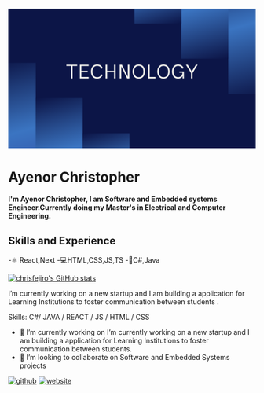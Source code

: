 ![I am Software and Embedded systems Engineer.Currently doing my Master's in Electrical and Computer Engineering](https://github.com/chrisfejiro/chrisfejiro/blob/main/Basic%20Simple%20Presentation%20in%20Black%20Blue%20Sleek%20and%20Professional%20Style.png)

# Ayenor Christopher
#### I'm Ayenor Christopher, I am Software and Embedded systems Engineer.Currently doing my Master's in Electrical and Computer Engineering.

## Skills and Experience
-⚛ React,Next
-💻HTML,CSS,JS,TS
-📱C#,Java


[![chrisfejiro's GitHub stats](https://github-readme-stats.vercel.app/api?username=chrisfejiro)](https://github.com/anuraghazra/github-readme-stats)

I’m currently working on a new startup and I am building a application for Learning Institutions to foster communication between students .

Skills: C#/ JAVA / REACT / JS / HTML / CSS

- 🔭 I’m currently working on I’m currently working on a new startup and I am building a application for Learning Institutions to foster communication between students. 
- 👯 I’m looking to collaborate on Software and Embedded Systems projects 


[<img src='https://cdn.jsdelivr.net/npm/simple-icons@3.0.1/icons/github.svg' alt='github' height='40'>](https://github.com/https://github.com/chrisfejiro)  [<img src='https://cdn.jsdelivr.net/npm/simple-icons@3.0.1/icons/icloud.svg' alt='website' height='40'>](https://cv-ivory-chi.vercel.app/)  

<!--



**chrisfejiro/chrisfejiro** is a ✨ _special_ ✨ repository because its `README.md` (this file) appears on your GitHub profile.

Here are some ideas to get you started:

- 🔭 I’m currently working on ...
- 🌱 I’m currently learning ...
- 👯 I’m looking to collaborate on ...
- 🤔 I’m looking for help with ...
- 💬 Ask me about ...
- 📫 How to reach me: ...
- 😄 Pronouns: ...
- ⚡ Fun fact: ...
-->

